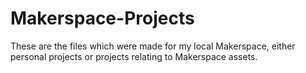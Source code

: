 # Makerspace-Projects
 These are the files which were made for my local Makerspace, either personal projects or projects relating to Makerspace assets.
